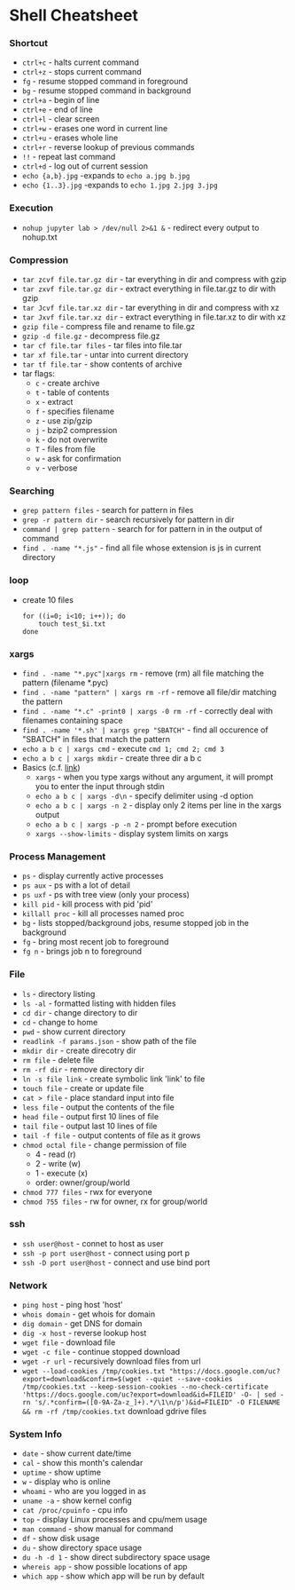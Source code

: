 # Shell Cheatsheet

### Shortcut
- `ctrl+c` - halts current command
- `ctrl+z` - stops current command
- `fg` - resume stopped command in foreground
- `bg` - resume stopped command in background
- `ctrl+a` - begin of line
- `ctrl+e` - end of line
- `ctrl+l` - clear screen
- `ctrl+w` - erases one word in current line
- `ctrl+u` - erases whole line
- `ctrl+r` - reverse lookup of previous commands
- `!!` - repeat last command
- `ctrl+d` - log out of current session
- `echo {a,b}.jpg` -expands to `echo a.jpg b.jpg`
- `echo {1..3}.jpg` -expands to `echo 1.jpg 2.jpg 3.jpg`


### Execution
- `nohup jupyter lab > /dev/null 2>&1 &` - redirect every output to nohup.txt


### Compression
- `tar zcvf file.tar.gz dir` - tar everything in dir and compress with gzip
- `tar zxvf file.tar.gz dir` - extract everything in file.tar.gz to dir with gzip
- `tar Jcvf file.tar.xz dir` - tar everything in dir and compress with xz
- `tar Jxvf file.tar.xz dir` - extract everything in file.tar.xz to dir with xz
- `gzip file` - compress file and rename to file.gz
- `gzip -d file.gz` - decompress file.gz
- `tar cf file.tar files` - tar files into file.tar
- `tar xf file.tar` - untar into current directory
- `tar tf file.tar` - show contents of archive
- tar flags:
    - `c` - create archive
    - `t` - table of contents
    - `x` - extract
    - `f` - specifies filename
    - `z` - use zip/gzip
    - `j` - bzip2 compression
    - `k` - do not overwrite
    - `T` - files from file
    - `w` - ask for confirmation
    - `v` - verbose


### Searching
- `grep pattern files` - search for pattern in files
- `grep -r pattern dir` - search recursively for pattern in dir
- `command | grep pattern` - search for for pattern in in the output of command
- `find . -name "*.js"` - find all file whose extension is js in current directory


### loop
- create 10 files
    ```
    for ((i=0; i<10; i++)); do
        touch test_$i.txt
    done
    ```


### xargs
- `find . -name "*.pyc"|xargs rm` - remove (rm) all file matching the pattern (filename *.pyc)
- `find . -name "pattern" | xargs rm -rf` - remove all file/dir matching the pattern
- `find . -name "*.c" -print0 | xargs -0 rm -rf` - correctly deal with filenames containing space
- `find . -name '*.sh' | xargs grep "SBATCH"` - find all occurence of "SBATCH" in files that match the pattern
- `echo a b c | xargs cmd` - execute `cmd 1; cmd 2; cmd 3`
- `echo a b c | xargs mkdir` - create three dir a b c
- Basics (c.f. [link](https://www.thegeekstuff.com/2013/12/xargs-examples/))
    - `xargs` - when you type xargs without any argument, it will prompt you to enter the input through stdin
    - `echo a b c | xargs -d\n` - specify delimiter using -d option
    - `echo a b c | xargs -n 2` - display only 2 items per line in the xargs output
    - `echo a b c | xargs -p -n 2` - prompt before execution
    - `xargs --show-limits` - display system limits on xargs


### Process Management
- `ps` - display currently active processes
- `ps aux` - ps with a lot of detail
- `ps uxf` - ps with tree view (only your process)
- `kill pid` - kill process with pid 'pid'
- `killall proc` - kill all processes named proc
- `bg` - lists stopped/background jobs, resume stopped job in the background
- `fg` - bring most recent job to foreground
- `fg n` - brings job n to foreground


### File
- `ls` - directory listing
- `ls -al` - formatted listing with hidden files
- `cd dir` - change directory to dir
- `cd` - change to home
- `pwd` - show current directory
- `readlink -f params.json` - show path of the file
- `mkdir dir` - create direcotry dir
- `rm file` - delete file
- `rm -rf dir` - remove directory dir
- `ln -s file link` - create symbolic link 'link' to file
- `touch file` - create or update file
- `cat > file` - place standard input into file
- `less file` - output the contents of the file
- `head file` - output first 10 lines of file
- `tail file` - output last 10 lines of file
- `tail -f file` - output contents of file as it grows
- `chmod octal file` - change permission of file
    - 4 - read (r)
    - 2 - write (w)
    - 1 - execute (x)
    - order: owner/group/world
- `chmod 777 files` - rwx for everyone
- `chmod 755 files` - rw for owner, rx for group/world

### ssh
- `ssh user@host` - connet to host as user
- `ssh -p port user@host` - connect using port p
- `ssh -D port user@host` - connect and use bind port


### Network
- `ping host` - ping host 'host'
- `whois domain` - get whois for domain
- `dig domain` - get DNS for domain
- `dig -x host` - reverse lookup host
- `wget file` - download file
- `wget -c file` - continue stopped download
- `wget -r url` - recursively download files from url
- `wget --load-cookies /tmp/cookies.txt "https://docs.google.com/uc?export=download&confirm=$(wget --quiet --save-cookies /tmp/cookies.txt --keep-session-cookies --no-check-certificate 'https://docs.google.com/uc?export=download&id=FILEID' -O- | sed -rn 's/.*confirm=([0-9A-Za-z_]+).*/\1\n/p')&id=FILEID" -O FILENAME && rm -rf /tmp/cookies.txt` download gdrive files

### System Info
- `date` - show current date/time
- `cal` - show this month's calendar
- `uptime` - show uptime
- `w` - display who is online
- `whoami` - who are you logged in as
- `uname -a` - show kernel config
- `cat /proc/cpuinfo` - cpu info
- `top` - display Linux processes and cpu/mem usage
- `man command` - show manual for command
- `df` - show disk usage
- `du` - show directory space usage
- `du -h -d 1` - show direct subdirectory space usage
- `whereis app` - show possible locations of app
- `which app` - show which app will be run by default
